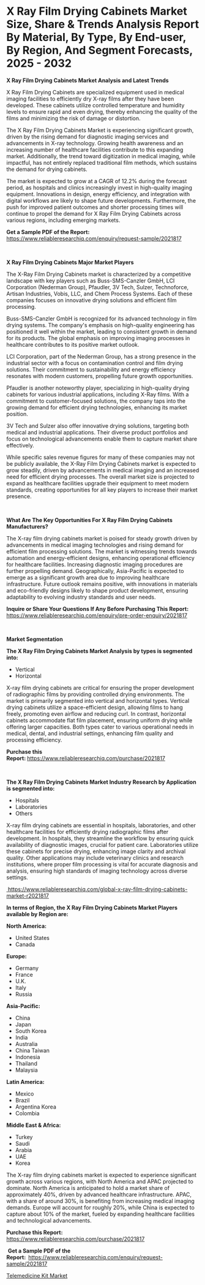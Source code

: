 <p><h1>X Ray Film Drying Cabinets Market Size, Share & Trends Analysis Report By Material, By Type, By End-user, By Region, And Segment Forecasts, 2025 - 2032</h1></p><p><strong>X Ray Film Drying Cabinets Market Analysis and Latest Trends</strong></p>
<p><p>X Ray Film Drying Cabinets are specialized equipment used in medical imaging facilities to efficiently dry X-ray films after they have been developed. These cabinets utilize controlled temperature and humidity levels to ensure rapid and even drying, thereby enhancing the quality of the films and minimizing the risk of damage or distortion. </p><p>The X Ray Film Drying Cabinets Market is experiencing significant growth, driven by the rising demand for diagnostic imaging services and advancements in X-ray technology. Growing health awareness and an increasing number of healthcare facilities contribute to this expanding market. Additionally, the trend toward digitization in medical imaging, while impactful, has not entirely replaced traditional film methods, which sustains the demand for drying cabinets.</p><p>The market is expected to grow at a CAGR of 12.2% during the forecast period, as hospitals and clinics increasingly invest in high-quality imaging equipment. Innovations in design, energy efficiency, and integration with digital workflows are likely to shape future developments. Furthermore, the push for improved patient outcomes and shorter processing times will continue to propel the demand for X Ray Film Drying Cabinets across various regions, including emerging markets.</p></p>
<p><strong>Get a Sample PDF of the Report:&nbsp;</strong> <a href="https://www.reliableresearchiq.com/enquiry/request-sample/2021817?utm_campaign=3123&utm_medium=2&utm_source=Github&utm_content=ia&utm_term=29032025&utm_id=x-ray-film-drying-cabinets">https://www.reliableresearchiq.com/enquiry/request-sample/2021817</a></p>
<p>&nbsp;</p>
<p><strong>X Ray Film Drying Cabinets Major Market Players</strong></p>
<p><p>The X-Ray Film Drying Cabinets market is characterized by a competitive landscape with key players such as Buss-SMS-Canzler GmbH, LCI Corporation (Nederman Group), Pfaudler, 3V Tech, Sulzer, Technoforce, Artisan Industries, Vobis, LLC, and Chem Process Systems. Each of these companies focuses on innovative drying solutions and efficient film processing.</p><p>Buss-SMS-Canzler GmbH is recognized for its advanced technology in film drying systems. The company's emphasis on high-quality engineering has positioned it well within the market, leading to consistent growth in demand for its products. The global emphasis on improving imaging processes in healthcare contributes to its positive market outlook.</p><p>LCI Corporation, part of the Nederman Group, has a strong presence in the industrial sector with a focus on contamination control and film drying solutions. Their commitment to sustainability and energy efficiency resonates with modern customers, propelling future growth opportunities.</p><p>Pfaudler is another noteworthy player, specializing in high-quality drying cabinets for various industrial applications, including X-Ray films. With a commitment to customer-focused solutions, the company taps into the growing demand for efficient drying technologies, enhancing its market position.</p><p>3V Tech and Sulzer also offer innovative drying solutions, targeting both medical and industrial applications. Their diverse product portfolios and focus on technological advancements enable them to capture market share effectively.</p><p>While specific sales revenue figures for many of these companies may not be publicly available, the X-Ray Film Drying Cabinets market is expected to grow steadily, driven by advancements in medical imaging and an increased need for efficient drying processes. The overall market size is projected to expand as healthcare facilities upgrade their equipment to meet modern standards, creating opportunities for all key players to increase their market presence.</p></p>
<p>&nbsp;</p>
<p><strong>What Are The Key Opportunities For X Ray Film Drying Cabinets Manufacturers?</strong></p>
<p><p>The X-ray film drying cabinets market is poised for steady growth driven by advancements in medical imaging technologies and rising demand for efficient film processing solutions. The market is witnessing trends towards automation and energy-efficient designs, enhancing operational efficiency for healthcare facilities. Increasing diagnostic imaging procedures are further propelling demand. Geographically, Asia-Pacific is expected to emerge as a significant growth area due to improving healthcare infrastructure. Future outlook remains positive, with innovations in materials and eco-friendly designs likely to shape product development, ensuring adaptability to evolving industry standards and user needs.</p></p>
<p><strong>Inquire or Share Your Questions If Any Before Purchasing This Report:</strong> <a href="https://www.reliableresearchiq.com/enquiry/pre-order-enquiry/2021817?utm_campaign=3123&utm_medium=2&utm_source=Github&utm_content=ia&utm_term=29032025&utm_id=x-ray-film-drying-cabinets">https://www.reliableresearchiq.com/enquiry/pre-order-enquiry/2021817</a></p>
<p>&nbsp;</p>
<p><strong>Market Segmentation</strong></p>
<p><strong>The X Ray Film Drying Cabinets Market Analysis by types is segmented into:</strong></p>
<p><ul><li>Vertical</li><li>Horizontal</li></ul></p>
<p><p>X-ray film drying cabinets are critical for ensuring the proper development of radiographic films by providing controlled drying environments. The market is primarily segmented into vertical and horizontal types. Vertical drying cabinets utilize a space-efficient design, allowing films to hang freely, promoting even airflow and reducing curl. In contrast, horizontal cabinets accommodate flat film placement, ensuring uniform drying while offering larger capacities. Both types cater to various operational needs in medical, dental, and industrial settings, enhancing film quality and processing efficiency.</p></p>
<p><strong>Purchase this Report:&nbsp;</strong><a href="https://www.reliableresearchiq.com/purchase/2021817?utm_campaign=3123&utm_medium=2&utm_source=Github&utm_content=ia&utm_term=29032025&utm_id=x-ray-film-drying-cabinets">https://www.reliableresearchiq.com/purchase/2021817</a></p>
<p>&nbsp;</p>
<p><strong>The X Ray Film Drying Cabinets Market Industry Research by Application is segmented into:</strong></p>
<p><ul><li>Hospitals</li><li>Laboratories</li><li>Others</li></ul></p>
<p><p>X-ray film drying cabinets are essential in hospitals, laboratories, and other healthcare facilities for efficiently drying radiographic films after development. In hospitals, they streamline the workflow by ensuring quick availability of diagnostic images, crucial for patient care. Laboratories utilize these cabinets for precise drying, enhancing image clarity and archival quality. Other applications may include veterinary clinics and research institutions, where proper film processing is vital for accurate diagnosis and analysis, ensuring high standards of imaging technology across diverse settings.</p></p>
<p><a href="https://www.reliableresearchiq.com/global-x-ray-film-drying-cabinets-market-r2021817?utm_campaign=3123&utm_medium=2&utm_source=Github&utm_content=ia&utm_term=29032025&utm_id=x-ray-film-drying-cabinets">&nbsp;https://www.reliableresearchiq.com/global-x-ray-film-drying-cabinets-market-r2021817</a></p>
<p><strong>In terms of Region, the X Ray Film Drying Cabinets Market Players available by Region are:</strong></p>
<p>
    <p> <strong> North America: </strong>
        <ul>
            <li>United States</li>
            <li>Canada</li>
        </ul>
        </p> 
    <p> <strong> Europe: </strong>
        <ul>
            <li>Germany</li>
            <li>France</li>
            <li>U.K.</li>
            <li>Italy</li>
            <li>Russia</li>
        </ul>
        </p> 
    <p> <strong> Asia-Pacific: </strong>
        <ul>
            <li>China</li>
            <li>Japan</li>
            <li>South Korea</li>
            <li>India</li>
            <li>Australia</li>
            <li>China Taiwan</li>
            <li>Indonesia</li>
            <li>Thailand</li>
            <li>Malaysia</li>
        </ul>
        </p> 
    <p> <strong> Latin America: </strong>
        <ul>
            <li>Mexico</li>
            <li>Brazil</li>
            <li>Argentina Korea</li>
            <li>Colombia</li>
        </ul>
        </p> 
    <p> <strong> Middle East & Africa: </strong>
        <ul>
            <li>Turkey</li>
            <li>Saudi</li>
            <li>Arabia</li>
            <li>UAE</li>
            <li>Korea</li>
        </ul>
    </p>
    </p>
<p><p>The X-ray film drying cabinets market is expected to experience significant growth across various regions, with North America and APAC projected to dominate. North America is anticipated to hold a market share of approximately 40%, driven by advanced healthcare infrastructure. APAC, with a share of around 30%, is benefiting from increasing medical imaging demands. Europe will account for roughly 20%, while China is expected to capture about 10% of the market, fueled by expanding healthcare facilities and technological advancements.</p></p>
<p><strong>Purchase this Report: </strong><a href="https://www.reliableresearchiq.com/purchase/2021817?utm_campaign=3123&utm_medium=2&utm_source=Github&utm_content=ia&utm_term=29032025&utm_id=x-ray-film-drying-cabinets">https://www.reliableresearchiq.com/purchase/2021817</a></p>
<p>&nbsp;<strong>Get a Sample PDF of the Report:&nbsp;&nbsp;</strong><a href="https://www.reliableresearchiq.com/enquiry/request-sample/2021817?utm_campaign=3123&utm_medium=2&utm_source=Github&utm_content=ia&utm_term=29032025&utm_id=x-ray-film-drying-cabinets">https://www.reliableresearchiq.com/enquiry/request-sample/2021817</a></p>
<p><strong></strong></p>
<p><p><a href="https://github.com/spoorsusama/Market-Research-Report-List-1/blob/main/telemedicine-kit-market.md?utm_campaign=3123&utm_medium=2&utm_source=Github&utm_content=ia&utm_term=29032025&utm_id=x-ray-film-drying-cabinets">Telemedicine Kit Market</a></p></p>